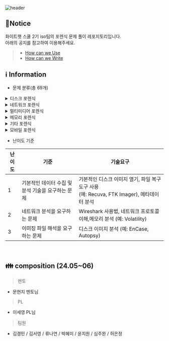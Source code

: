 ![header](https://capsule-render.vercel.app/api?type=venom&color=auto&desc=WHS%20School2_Iso%20team&text=Forensic%20GitHub%20&fontSize=35&height=250&fontColor=black)

## 📃Notice
화이트햇 스쿨 2기 iso팀의 포렌식 문제 풀이 레포지토리입니다.
<br>아래의 공지를 참고하여 이용해주세요.
> * [How can we Use](https://github.com/whs2iso/Forensic/discussions/1#discussion-6628249)
> * [How can we Write](https://github.com/whs2iso/Forensic/discussions/2#discussion-6628251)
  
## ℹ️ Information
* 문제 분류(총 69개)


 
<details> <summary> 디스크 포렌식 </summary>

| 출제 주최                 | 문제명                           | 난이도 |
|---------------------------|----------------------------------|--------|
| Dreamhack                 | basic_forensics                  | 1      |
| Dreamhack                 | BMP Recovery                     | 2      |
| Dreamhack                 | Enc-JPG                          | 1      |
| Dreamhack                 | FFFFAAAATTT                      | 1      |
| Dreamhack                 | lolololologfile                  | 1      |
| Dreamhack                 | windows search                   | 1      |
| Suninatas                 | 28                               | 1      |
| Suninatas                 | 29                               | 1      |
| Suninatas                 | 31                               | 1      |
| Suninatas                 | 32                               | 1      |
| H4CKING GAME              | art                              | 1      |
| xcz                       | Who's Notebook                   | 1      |
| xcz                       | ZIP                              | 1      |
| xcz                       | File Delted                      | 1      |
| xcz                       | XCZ Company Hacking Incident     | 1      |
| DFC - 2021                | 102                              | 3      |
| DFC - 2021                | 104                              | 3      |
| DFC - 2021                | 302                              | 3      |
| DFC - 2021                | 304                              | 3      |
| DFC - 2022                | 101                              | 3      |
| DFC - 2022                | 103                              | 3      |
| DFC - 2022                | 104                              | 3      |
| DFC - 2022                | 204                              | 3      |
| DFC - 2022                | 302                              | 3      |
| DFC - 2022                | 402                              | 3      |
| DFC - 2023                | 201                              | 3      |
| DFC - 2023                | 252                              | 3      |
| root me                   | find the cat                     | 3      |
| root me                   | Deleted file                     | 1      |
| root me                   | job interview                    | 2      |
| DFRWS - 2021              | Skimming device                  | 3      |
| DFRWS - 2021              | Raspberry PI                     | 3      |
| DFRWS - 2021              | "Samsung smartphone"             | 3      |
| DFRWS - 2021              | QNAP NAS                         | 3      |
| 디지털 범인을 찾아라 - 2023 | "제 9회 문제 시나리오"           | 3      |

</details>

<details> <summary> 네트워크 포렌식 </summary>

| 출제 주최                 | 문제명                           | 난이도 |
|---------------------------|----------------------------------|--------|
| Dreamhack                 | palm                             | 2      |
| Dreamhack                 | Dream zoo                        | 2      |
| Dreamhack                 | sleepingshark                    | 2      |
| SANS CTF                  | Ann's Bad AIM                    | 2      |
| SANS CTF                  | Ann Skips Bail                   | 2      |
| SANS CTF                  | Ann’s AppleTV                    | 1      |
| SANS CTF                  | The Curious Mr.X                 | 2      |
| SANS CTF                  | Ms.Moneymany's mysterious Malware| 2      |
| SANS CTF                  | Ann’s Aurora                     | 1      |
| SANS CTF                  | Ann’s Dark Tangent               | 1      |
| SANS CTF                  | 8                                | 1      |
| SANS CTF                  | Ann's Deception                  | 2      |
</details>

<details> <summary> 멀티미디어 포렌식 </summary>

| 출제 주최                 | 문제명                           | 난이도 |
|---------------------------|----------------------------------|--------|
| Dreamhack                 | Snowing!                         | 1      |
| Dreamhack                 | video_in_video                   | 1      |
| Suninatas                 | 15                               | 1      |
| Suninatas                 | 21                               | 1      |
| H4CKING GAME              | code                             | 1      |
| H4CKING GAME              | LineFeed                         | 1      |
| H4CKING GAME              | easy                             | 1      |
| H4CKING GAME              | cat                              | 1      |
| H4CKING GAME              | Paint                            | 1      |
| DFC - 2023                | 101                              | 1      |
| DFC - 2023                | 104                              | 2      |
| DFC - 2023                | 251                              | 3      |
| DFC - 2023                | 302                              | 3      |
</details>
<details> <summary> 메모리 포렌식 </summary>

| 출제 주최                 | 문제명                           | 난이도 |
|---------------------------|----------------------------------|--------|
| Suninatas                 | 30                               | 1      |
| xcz                       | Memoryyyyy Dumpppppp             | 2      |
</details>
<details> <summary> 기타 포렌식 </summary>

| 출제 주최                 | 문제명                           | 난이도 |
|---------------------------|----------------------------------|--------|
| Suninatas                 | 14                               | 1      |
| Suninatas                 | 18                               | 1      |
| Suninatas                 | 19                               | 1      |
| Suninatas                 | 26                               | 1      |
</details>
<details> <summary> 모바일 포렌식 </summary>

| 출제 주최                 | 문제명                           | 난이도 |
|---------------------------|----------------------------------|--------|
| DFC - 2021                | 204                              | 3      |
| DFC - 2021                | 401                              | 3      |
| DFC - 2023                | 151                              | 2      |
</details>

* 난이도 기준
  
  
|난이도|기준|기술요구|
|------|---|---|
|1|기본적인 데이터 수집 및 분석 기술을 요구하는 문제|기본적인 디스크 이미지 열기, 파일 복구 도구 사용 <br/> (예: Recuva, FTK Imager),  메타데이터 분석|
|2|네트워크 분석을 요구하는 문제|Wireshark 사용법, 네트워크 프로토콜 이해,메모리 분석 (예: Volatility)|
|3|이미징 파일 해석을 요구하는 문제|디스크 이미지 분석 (예: EnCase, Autopsy)|
			
ㅤ
## 👪 composition (24.05~06)
> 멘토
- 문현지 멘토님
> PL
- 이세영 PL님 
> 팀원
- 김경민 / 김서영 / 류나연 / 박혜미 / 윤지원 / 심주완 / 허은정
